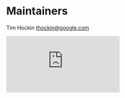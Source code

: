 # Maintainers

Tim Hockin <thockin@google.com>

[![Analytics](https://kubernetes-site.appspot.com/UA-36037335-10/GitHub/build-tools/kube-dns/MAINTAINERS.md?pixel)]()
